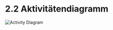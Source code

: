 # 2.2 Aktivitätendiagramm

![Activity Diagram](https://raw.githubusercontent.com/puzzle/mailbox-watcher/master/doc/2_konzeption/img/activity_diagram.jpg)
